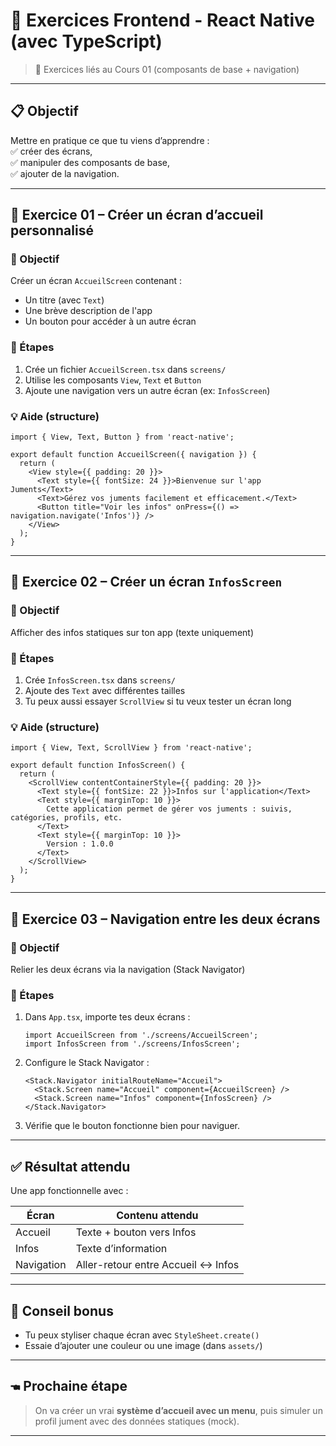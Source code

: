 # 🔪 Exercices Frontend - React Native (avec TypeScript)

> 🔁 Exercices liés au Cours 01 (composants de base + navigation)

---

## 📋 Objectif

Mettre en pratique ce que tu viens d’apprendre :  
✅ créer des écrans,  
✅ manipuler des composants de base,  
✅ ajouter de la navigation.

---

## 🧹 Exercice 01 – Créer un écran d’accueil personnalisé

### 🌟 Objectif
Créer un écran `AccueilScreen` contenant :
- Un titre (avec `Text`)
- Une brève description de l'app
- Un bouton pour accéder à un autre écran

### 📁 Étapes

1. Crée un fichier `AccueilScreen.tsx` dans `screens/`
2. Utilise les composants `View`, `Text` et `Button`
3. Ajoute une navigation vers un autre écran (ex: `InfosScreen`)

### 💡 Aide (structure)

```tsx
import { View, Text, Button } from 'react-native';

export default function AccueilScreen({ navigation }) {
  return (
    <View style={{ padding: 20 }}>
      <Text style={{ fontSize: 24 }}>Bienvenue sur l'app Juments</Text>
      <Text>Gérez vos juments facilement et efficacement.</Text>
      <Button title="Voir les infos" onPress={() => navigation.navigate('Infos')} />
    </View>
  );
}
```

---

## 🧹 Exercice 02 – Créer un écran `InfosScreen`

### 🌟 Objectif
Afficher des infos statiques sur ton app (texte uniquement)

### 📁 Étapes

1. Crée `InfosScreen.tsx` dans `screens/`
2. Ajoute des `Text` avec différentes tailles
3. Tu peux aussi essayer `ScrollView` si tu veux tester un écran long

### 💡 Aide (structure)

```tsx
import { View, Text, ScrollView } from 'react-native';

export default function InfosScreen() {
  return (
    <ScrollView contentContainerStyle={{ padding: 20 }}>
      <Text style={{ fontSize: 22 }}>Infos sur l'application</Text>
      <Text style={{ marginTop: 10 }}>
        Cette application permet de gérer vos juments : suivis, catégories, profils, etc.
      </Text>
      <Text style={{ marginTop: 10 }}>
        Version : 1.0.0
      </Text>
    </ScrollView>
  );
}
```

---

## 🧹 Exercice 03 – Navigation entre les deux écrans

### 🌟 Objectif
Relier les deux écrans via la navigation (Stack Navigator)

### 📁 Étapes

1. Dans `App.tsx`, importe tes deux écrans :
   ```tsx
   import AccueilScreen from './screens/AccueilScreen';
   import InfosScreen from './screens/InfosScreen';
   ```

2. Configure le Stack Navigator :

   ```tsx
   <Stack.Navigator initialRouteName="Accueil">
     <Stack.Screen name="Accueil" component={AccueilScreen} />
     <Stack.Screen name="Infos" component={InfosScreen} />
   </Stack.Navigator>
   ```

3. Vérifie que le bouton fonctionne bien pour naviguer.

---

## ✅ Résultat attendu

Une app fonctionnelle avec :

| Écran        | Contenu attendu                      |
|--------------|--------------------------------------|
| Accueil      | Texte + bouton vers Infos            |
| Infos        | Texte d’information                  |
| Navigation   | Aller-retour entre Accueil <-> Infos |

---

## 🧠 Conseil bonus

- Tu peux styliser chaque écran avec `StyleSheet.create()`  
- Essaie d’ajouter une couleur ou une image (dans `assets/`)

---

## 🖜️ Prochaine étape

> On va créer un vrai **système d’accueil avec un menu**, puis simuler un profil jument avec des données statiques (mock).

---

